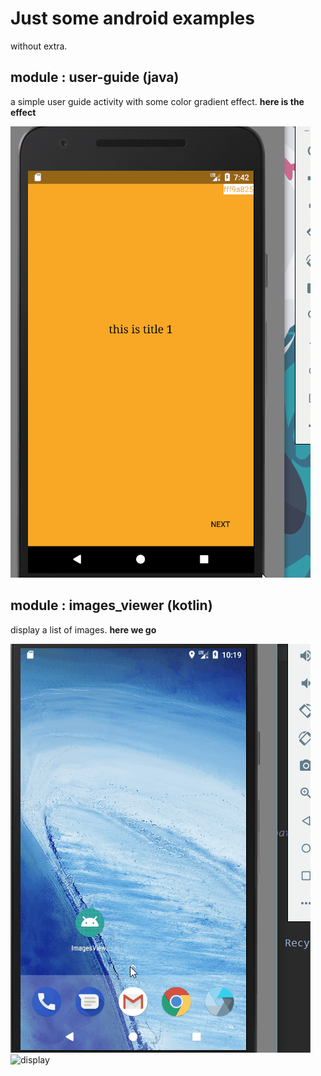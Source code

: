 # Just some android examples

without extra.

## module : user-guide (java)
a simple user guide activity with some color gradient effect. 
**here is the effect**

![user-guide](images/user-guide.gif)


## module : images_viewer (kotlin)
display a list of images.
**here we go**

![images_viewer](images/images_viewer.gif) ![display](images/images_viewer_display.gif)
